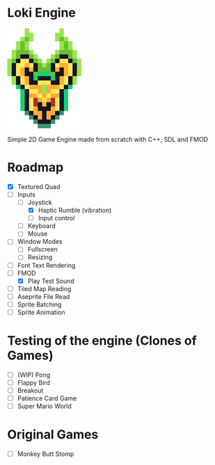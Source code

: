 # Loki Engine

![engine_icon](assets/sprites/engine_icon.png)

Simple 2D Game Engine made from scratch with C++, SDL and FMOD

# Roadmap

- [X] Textured Quad
- [ ] Inputs
  - [ ] Joystick
    - [X] Haptic Rumble (vibration)
    - [ ] Input control
  - [ ] Keyboard
  - [ ] Mouse
- [ ] Window Modes
  - [ ] Fullscreen
  - [ ] Resizing 
- [ ] Font Text Rendering
- [ ] FMOD
  - [X] Play Test Sound
- [ ] Tiled Map Reading
- [ ] Aseprite File Read
- [ ] Sprite Batching
- [ ] Sprite Animation

# Testing of the engine (Clones of Games)

- [ ] (WIP) Pong
- [ ] Flappy Bird
- [ ] Breakout
- [ ] Patience Card Game
- [ ] Super Mario World

# Original Games

- [ ] Monkey Butt Stomp
